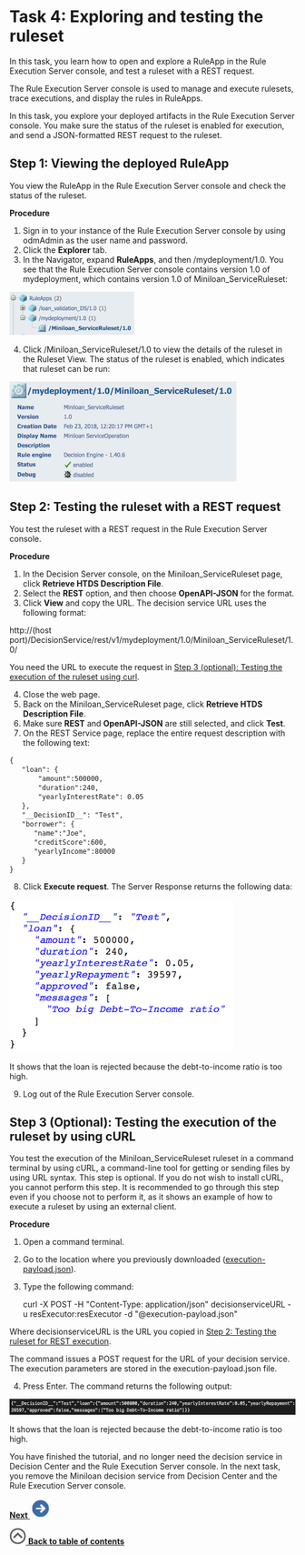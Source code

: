 # Task 4: Exploring and testing the ruleset

In this task, you learn how to open and explore a RuleApp in the Rule Execution Server console, and test a ruleset with a REST request.

The Rule Execution Server console is used to manage and execute rulesets, trace executions, and display the rules in RuleApps.

In this task, you explore your deployed artifacts in the Rule Execution Server console. You make sure the status of the ruleset is enabled for execution, and send a JSON-formatted REST request to the ruleset.

## Step 1: Viewing the deployed RuleApp

You view the RuleApp in the Rule Execution Server console and check the status of the ruleset.

**Procedure**

1.   Sign in to your instance of the Rule Execution Server console by using odmAdmin as the user name and password. 
2.  Click the **Explorer** tab.
3.   In the Navigator, expand **RuleApps**, and then /mydeployment/1.0. You see that the Rule Execution Server console contains version 1.0 of mydeployment, which contains version 1.0 of Miniloan\_ServiceRuleset:

 ![Image shows the navigation menu](../images/scrn_deploy_resnav_icp.jpg)

4.   Click /Miniloan\_ServiceRuleset/1.0 to view the details of the ruleset in the Ruleset View. The status of the ruleset is enabled, which indicates that ruleset can be run:

 ![Image shows details details of the ruleset](../images/scrn_deploy_view_icp.jpg)


## Step 2: Testing the ruleset with a REST request

You test the ruleset with a REST request in the Rule Execution Server console.

**Procedure**

1.   In the Decision Server console, on the Miniloan\_ServiceRuleset page, click **Retrieve HTDS Description File**. 
2.   Select the **REST** option, and then choose **OpenAPI-JSON** for the format. 
3.  Click **View** and copy the URL. The decision service URL uses the following format:

http://(host port)/DecisionService/rest/v1/mydeployment/1.0/Miniloan_ServiceRuleset/1.0/

 You need the URL to execute the request in [Step 3 \(optional\): Testing the execution of the ruleset using curl](../topics/tut_icp_gs_test_ruleset_lsn.md#step-3-optional-testing-the-execution-of-the-ruleset-using-curl).

4.  Close the web page.
5.  Back on the Miniloan\_ServiceRuleset page, click **Retrieve HTDS Description File**.
6.   Make sure **REST** and **OpenAPI-JSON** are still selected, and click **Test**. 
7.   On the REST Service page, replace the entire request description with the following text: 

    {
       "loan": {
           "amount":500000,
           "duration":240,
           "yearlyInterestRate": 0.05
       },
       "__DecisionID__": "Test",
       "borrower": {
          "name":"Joe",
          "creditScore":600,
          "yearlyIncome":80000
       }
    }


8.  Click **Execute request**. The Server Response returns the following data:

 ![Image shows the server response](../images/scrn_server_response.jpg)

 It shows that the loan is rejected because the debt-to-income ratio is too high.

9.  Log out of the Rule Execution Server console.

## Step 3 \(Optional\): Testing the execution of the ruleset by using cURL

You test the execution of the Miniloan\_ServiceRuleset ruleset in a command terminal by using cURL, a command-line tool for getting or sending files by using URL syntax. This step is optional. If you do not wish to install cURL, you cannot perform this step. It is recommended to go through this step even if you choose not to perform it, as it shows an example of how to execute a ruleset by using an external client.

**Procedure**

1.  Open a command terminal.
2.  Go to the location where you previously downloaded ([execution-payload.json](../../execution-payload.json?raw=1)).
3.  Type the following command: 
    
    curl -X POST -H "Content-Type: application/json" decisionserviceURL -u resExecutor:resExecutor -d "@execution-payload.json"  

 Where decisionserviceURL is the URL you copied in [Step 2: Testing the ruleset for REST execution](../topics/tut_icp_gs_test_ruleset_lsn.md#step-2-testing-the-ruleset-for-rest-execution).

 The command issues a POST request for the URL of your decision service. The execution parameters are stored in the execution-payload.json file.

4.  Press Enter. The command returns the following output:

 ![The image shows the results](../images/scrn_curl_result.jpg)

 It shows that the loan is rejected because the debt-to-income ratio is too high.

You have finished the tutorial, and no longer need the decision service in Decision Center and the Rule Execution Server console. In the next task, you remove the Miniloan decision service from Decision Center and the Rule Execution Server console. 

[**Next** ![](../images/next.jpg)](../topics/tut_icp_gs_clean_db_lsn.md)

[![](../images/home.jpg) **Back to table of contents**](../../README.md)

